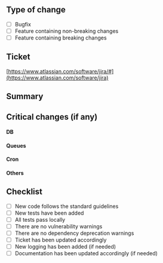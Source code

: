 ## Type of change
- [ ] Bugfix
- [ ] Feature containing non-breaking changes
- [ ] Feature containing breaking changes

## Ticket
[https://www.atlassian.com/software/jira/#](https://www.atlassian.com/software/jira)

## Summary


## Critical changes (if any)
#### DB 

#### Queues

#### Cron 

#### Others


## Checklist
- [ ] New code follows the standard guidelines
- [ ] New tests have been added
- [ ] All tests pass locally
- [ ] There are no vulnerability warnings
- [ ] There are no dependency deprecation warnings
- [ ] Ticket has been updated accordingly
- [ ] New logging has been added (if needed)
- [ ] Documentation has been updated accordingly (if needed)
